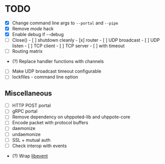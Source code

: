 # TODO

- [x] Change command line args to `--portal` and `--pipe`
- [x] Remove _mode_ hack
- [x] Enable debug if --debug
- [ ] Close()
      - [ ] shutdown cleanly
            - [x] router
            - [ ] UDP broadcast
            - [ ] UDP listen
            - [ ] TCP client
            - [ ] TCP server
      - [ ] with timeout
- [ ] Routing matrix
- (?) Replace handler functions with channels
- [ ] Make UDP broadcast timeout configurable
- [ ] lockfiles
      - command line option

## Miscellaneous
- [ ] HTTP POST portal
- [ ] gRPC portal
- [ ] Remove dependency on uhppoted-lib and uhppote-core
- [ ] Encode packet with protocol buffers
- [ ] daemonize
- [ ] undaemonize
- [ ] SSL + mutual auth
- [ ] Check interop with events
- (?) Wrap [libevent](https://libevent.org)
